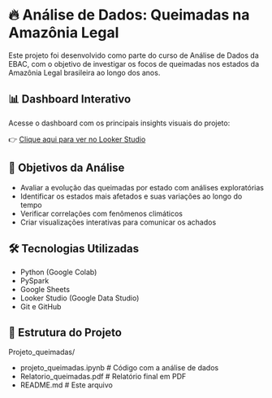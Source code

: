 # 🔥 Análise de Dados: Queimadas na Amazônia Legal

Este projeto foi desenvolvido como parte do curso de Análise de Dados da EBAC, com o objetivo de investigar os focos de queimadas nos estados da Amazônia Legal brasileira ao longo dos anos.

## 📊 Dashboard Interativo

Acesse o dashboard com os principais insights visuais do projeto:

👉 [Clique aqui para ver no Looker Studio](https://lookerstudio.google.com/reporting/9f857490-537a-48e9-8980-17d0f2b1ec79)

## 🧠 Objetivos da Análise

- Avaliar a evolução das queimadas por estado com análises exploratórias
- Identificar os estados mais afetados e suas variações ao longo do tempo
- Verificar correlações com fenômenos climáticos
- Criar visualizações interativas para comunicar os achados

## 🛠️ Tecnologias Utilizadas

- Python (Google Colab)
- PySpark
- Google Sheets
- Looker Studio (Google Data Studio)
- Git e GitHub

## 📁 Estrutura do Projeto

Projeto_queimadas/
- projeto_queimadas.ipynb # Código com a análise de dados
- Relatorio_queimadas.pdf # Relatório final em PDF
- README.md # Este arquivo

